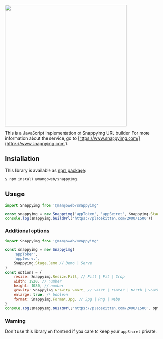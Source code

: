 <img src="https://github.com/snappyimg/snappyimg-php/raw/master/logo.png" width="400">

This is a JavaScript implementation of Snappyimg URL builder. For more information about the service, go to [https://www.snappyimg.com/](https://www.snappyimg.com/).

## Installation

This library is available as [npm package](https://www.npmjs.com/package/@mangoweb/snappyimg):

```console
$ npm install @mangoweb/snappyimg
```

## Usage

```javascript
import Snappyimg from '@mangoweb/snappyimg'

const snappyimg = new Snappyimg('appToken', 'appSecret', Snappyimg.Stage.Demo)
console.log(snappyimg.buildUrl('https://placekitten.com/2000/1500'))
```

### Additional options

```javascript
import Snappyimg from '@mangoweb/snappyimg'

const snappyimg = new Snappyimg(
	'appToken',
	'appSecret',
	Snappyimg.Stage.Demo // Demo | Serve
)
const options = {
	resize: Snappyimg.Resize.Fill, // Fill | Fit | Crop
	width: 1920, // number
	height: 1080, // number
	gravity: Snappyimg.Gravity.Smart, // Smart | Center | North | South | East | West
	enlarge: true, // boolean
	format: Snappyimg.Format.Jpg, // Jpg | Png | Webp
}
console.log(snappyimg.buildUrl('https://placekitten.com/2000/1500', options))
```

### Warning

Don't use this library on frontend if you care to keep your `appSecret` private.
